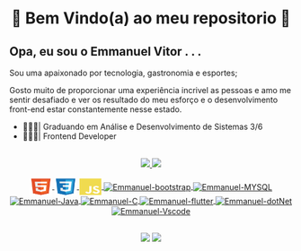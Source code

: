 <h1 align="center" >🌟 Bem Vindo(a) ao meu repositorio 🌟</h1>

## Opa, eu sou o Emmanuel Vitor . . .<br>

Sou uma apaixonado por tecnologia, gastronomia e esportes;

Gosto muito de proporcionar uma experiência incrivel as pessoas e amo me sentir desafiado e ver os resultado do meu esforço 
e o desenvolvimento front-end estar constantemente nesse estado.

- 🧑🏾‍🎓| Graduando em Análise e Desenvolvimento de Sistemas 3/6 
- 👨🏿‍💻| Frontend Developer 
<br>

<div align="center">
  <a href="https://github.com/emmanuel-vitor">
  <img height="180em"  src="https://github-readme-stats.vercel.app/api?username=emmanuel-vitor&theme=omni"/>
  <img height="180em"  src="https://github-readme-stats.vercel.app/api/top-langs/?username=emmanuel-vitor&layout=compact&theme=omni"/>
 
</div>

<div style="display: inline_block"  align="center"><br>
  <img align="center" alt="Emmanuel-HTML" height="30" width="40" src="https://raw.githubusercontent.com/devicons/devicon/master/icons/html5/html5-original.svg">
  <img align="center" alt="Emmanuel-CSS" height="30" width="40" src="https://raw.githubusercontent.com/devicons/devicon/master/icons/css3/css3-original.svg">
  <img align="center" alt="Emmanuel-Js" height="30" width="40" src="https://raw.githubusercontent.com/devicons/devicon/master/icons/javascript/javascript-plain.svg">
  <img align="center" alt="Emmanuel-bootstrap" height="30" width="40" src="https://cdn.jsdelivr.net/gh/devicons/devicon/icons/bootstrap/bootstrap-original.svg"  />
  <img align="center" alt="Emmanuel-MYSQL" height="30" width="40"  src="https://cdn.jsdelivr.net/gh/devicons/devicon/icons/mysql/mysql-original.svg"   />
  <img align="center" alt="Emmanuel-Java" height="30" width="40" src="https://cdn.jsdelivr.net/gh/devicons/devicon/icons/java/java-original.svg" />
  <img align="center" alt="Emmanuel-C" height="30" width="40" src="https://cdn.jsdelivr.net/gh/devicons/devicon/icons/c/c-original.svg" />
  <img align="center" alt="Emmanuel-flutter" height="30" width="40"  src="https://cdn.jsdelivr.net/gh/devicons/devicon/icons/flutter/flutter-original.svg"  />
  <img align="center" alt="Emmanuel-dotNet" height="30" width="40"  src="https://cdn.jsdelivr.net/gh/devicons/devicon/icons/dot-net/dot-net-original.svg"  />
  <img align="center" alt="Emmanuel-Vscode" height="30" width="40" src="https://cdn.jsdelivr.net/gh/devicons/devicon/icons/vscode/vscode-original.svg" />
</div>

##

<div align="center"> 

<a href="https://www.linkedin.com/in/emmanuel-vitor-de-jesus/" target="_blank"><img src="https://img.shields.io/badge/-LinkedIn-%230077B5?style=for-the-badge&logo=linkedin&logoColor=white" target="_blank"></a> 
<a href = "mailto:emmanuelvitor.ti@gmail.com"><img src="https://img.shields.io/badge/-Gmail-%23333?style=for-the-badge&logo=gmail&logoColor=white" target="_blank"></a>
  
  
</div>
